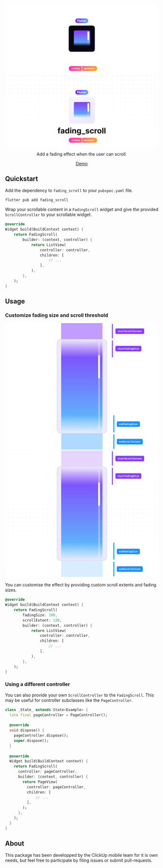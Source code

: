 ![Logo](doc/banner_dark.svg#gh-dark-mode-only)
![Logo](doc/banner_light.svg#gh-light-mode-only)

<p align="center">Add a fading effect when the user can scroll.</p>

<p align="center"><a href="https://clickup.github.com/fading_scroll">Demo</a></p>

## Quickstart

Add the dependency to `fading_scroll` to your `pubspec.yaml` file.

```bash
flutter pub add fading_scroll
```

Wrap your scrollable content in a `FadingScroll` widget and give the provided `ScrollController` to your scrollable widget.

```dart
@override
Widget build(BuildContext context) {
    return FadingScroll(
        builder: (context, controller) {
            return ListView(
                controller: controller,
                children: [
                    // ...
                ],
            ),
        },
    );
}
```

## Usage

### Customize fading size and scroll threshold

![Logo](doc/doc_dark.svg#gh-dark-mode-only)
![Logo](doc/doc_light.svg#gh-light-mode-only)

You can customise the effect by providing custom scroll extents and fading sizes.

```dart
@override
Widget build(BuildContext context) {
    return FadingScroll(
        fadingSize: 100,
        scrollExtent: 120,
        builder: (context, controller) {
            return ListView(
                controller: controller,
                children: [
                    // ...
                ],
            ),
        },
    );
}
```

### Using a different controller

You can also provide your own `ScrollController` to the `FadingScroll`. This may be useful for controller subclasses like the `PageController`. 

```dart
class _State_ extends State<Example> {
  late final pageController = PageController();

  @override
  void dispose() {
    pageController.dispose();
    super.dispose();
  }

  @override
  Widget build(BuildContext context) {
    return FadingScroll(
      controller: pageController,
      builder: (context, controller) {
        return PageView(
          controller: pageController,
          children: [
              // ...
          ],
        );
      },
    );
  }
}
```

## About

This package has been developped by the ClickUp mobile team for it is own needs, but feel free to participate by filing issues or submit pull-requests.